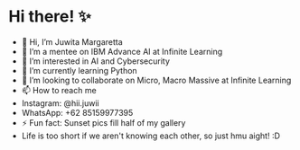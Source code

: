 # Hi there! ✨

- 👋 Hi, I’m Juwita Margaretta
- 👋 I’m a mentee on IBM Advance AI at Infinite Learning
- 👀 I’m interested in AI and Cybersecurity
- 🌱 I’m currently learning Python
- 💞️ I’m looking to collaborate on Micro, Macro Massive at Infinite Learning
- 📫 How to reach me
- Instagram: @hii.juwii
- WhatsApp: +62 85159977395
- ⚡ Fun fact: Sunset pics fill half of my gallery
- Life is too short if we aren't knowing each other, so just hmu aight! :D

<!---
juwitamargaretta/juwitamargaretta is a ✨ special ✨ repository because its `README.md` (this file) appears on your GitHub profile.
You can click the Preview link to take a look at your changes.
--->
